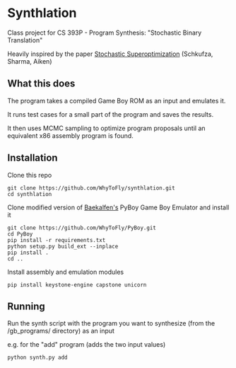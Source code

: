 # Synthlation
Class project for CS 393P - Program Synthesis: "Stochastic Binary Translation"

Heavily inspired by the paper [Stochastic Superoptimization](https://theory.stanford.edu/~aiken/publications/papers/asplos13.pdf) (Schkufza, Sharma, Aiken)

## What this does

The program takes a compiled Game Boy ROM as an input and emulates it.

It runs test cases for a small part of the program and saves the results.

It then uses MCMC sampling to optimize program proposals until an equivalent x86 assembly program is found.


## Installation

Clone this repo
```
git clone https://github.com/WhyToFly/synthlation.git
cd synthlation
```

Clone modified version of [Baekalfen's](https://github.com/Baekalfen) PyBoy Game Boy Emulator and install it
```
git clone https://github.com/WhyToFly/PyBoy.git
cd PyBoy
pip install -r requirements.txt
python setup.py build_ext --inplace
pip install .
cd ..
```

Install assembly and emulation modules
```
pip install keystone-engine capstone unicorn
```

## Running

Run the synth script with the program you want to synthesize (from the /gb_programs/ directory) as an input

e.g. for the "add" program (adds the two input values)
```
python synth.py add
```
